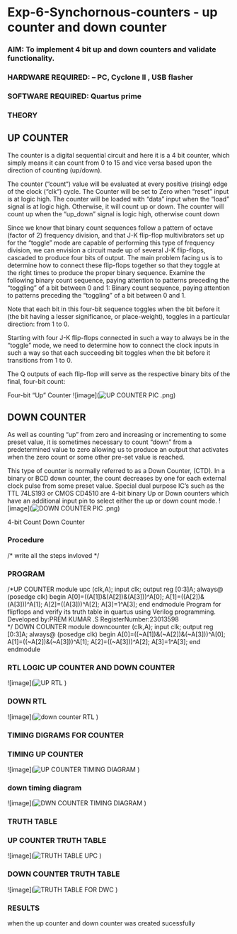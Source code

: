 # Exp-6-Synchornous-counters - up counter and down counter 
### AIM: To implement 4 bit up and down counters and validate  functionality.
### HARDWARE REQUIRED:  – PC, Cyclone II , USB flasher
### SOFTWARE REQUIRED:   Quartus prime
### THEORY 

## UP COUNTER 
The counter is a digital sequential circuit and here it is a 4 bit counter, which simply means it can count from 0 to 15 and vice versa based upon the direction of counting (up/down). 

The counter (“count“) value will be evaluated at every positive (rising) edge of the clock (“clk“) cycle.
The Counter will be set to Zero when “reset” input is at logic high.
The counter will be loaded with “data” input when the “load” signal is at logic high. Otherwise, it will count up or down.
The counter will count up when the “up_down” signal is logic high, otherwise count down

Since we know that binary count sequences follow a pattern of octave (factor of 2) frequency division, and that J-K flip-flop multivibrators set up for the “toggle” mode are capable of performing this type of frequency division, we can envision a circuit made up of several J-K flip-flops, cascaded to produce four bits of output.
The main problem facing us is to determine how to connect these flip-flops together so that they toggle at the right times to produce the proper binary sequence.
Examine the following binary count sequence, paying attention to patterns preceding the “toggling” of a bit between 0 and 1:
Binary count sequence, paying attention to patterns preceding the “toggling” of a bit between 0 and 1.

Note that each bit in this four-bit sequence toggles when the bit before it (the bit having a lesser significance, or place-weight), toggles in a particular direction: from 1 to 0.



 
 

Starting with four J-K flip-flops connected in such a way to always be in the “toggle” mode, we need to determine how to connect the clock inputs in such a way so that each succeeding bit toggles when the bit before it transitions from 1 to 0.

The Q outputs of each flip-flop will serve as the respective binary bits of the final, four-bit count:

 
 

Four-bit “Up” Counter
![image](![UP COUNTER PIC](https://github.com/premsuryas/Exp-7-Synchornous-counters-/assets/147473858/098a015e-17c0-4857-b592-48f3a3ddf884)
.png)



## DOWN COUNTER 

As well as counting “up” from zero and increasing or incrementing to some preset value, it is sometimes necessary to count “down” from a predetermined value to zero allowing us to produce an output that activates when the zero count or some other pre-set value is reached.

This type of counter is normally referred to as a Down Counter, (CTD). In a binary or BCD down counter, the count decreases by one for each external clock pulse from some preset value. Special dual purpose IC’s such as the TTL 74LS193 or CMOS CD4510 are 4-bit binary Up or Down counters which have an additional input pin to select either the up or down count mode.
![image](![DOWN COUNTER PIC](https://github.com/premsuryas/Exp-7-Synchornous-counters-/assets/147473858/3012297a-992f-4ad7-9a44-60ddcca95afa)
.png)


4-bit Count Down Counter
### Procedure
/* write all the steps invloved */



### PROGRAM 
/*UP COUNTER
module upc (clk,A);
input clk;
output reg [0:3]A;
always@ (posedge clk)
begin
A[0]=((A[1])&(A[2])&(A[3]))^A[0];
A[1]=((A[2])&(A[3]))^A[1];
A[2]=((A[3]))^A[2];
A[3]=1^A[3];
end
endmodule
Program for flipflops  and verify its truth table in quartus using Verilog programming.
Developed by:PREM KUMAR .S 
RegisterNumber:23013598  
*/ DOWN COUNTER
module downcounter (clk,A);
input clk;
output reg [0:3]A;
always@ (posedge clk)
begin
A[0]=((~A[1])&(~A[2])&(~A[3]))^A[0];
A[1]=((~A[2])&(~A[3]))^A[1];
A[2]=((~A[3]))^A[2];
A[3]=1^A[3];
end
endmodule






### RTL LOGIC UP COUNTER AND DOWN COUNTER  
![image](![UP RTL](https://github.com/premsuryas/Exp-7-Synchornous-counters-/assets/147473858/c4abc9c8-84e3-4f27-8c87-f64efe997570)
)

### DOWN RTL
![image](![down counter RTL](https://github.com/premsuryas/Exp-7-Synchornous-counters-/assets/147473858/a2957310-37bd-44c2-b872-eb0ee8b5e209)
)






### TIMING DIGRAMS FOR COUNTER  
### TIMING UP COUNTER
![image](![UP COUNTER TIMING DIAGRAM](https://github.com/premsuryas/Exp-7-Synchornous-counters-/assets/147473858/5138dc01-ee46-4a19-85b1-31f448b0cd52)
)
### down timing diagram
![image](![DWN COUNTER TIMING DIAGRAM](https://github.com/premsuryas/Exp-7-Synchornous-counters-/assets/147473858/b3f3fb57-254f-4fad-bb3e-cd250c5c11fc)
)





### TRUTH TABLE 
### UP COUNTER TRUTH TABLE
![image](![TRUTH TABLE UPC](https://github.com/premsuryas/Exp-7-Synchornous-counters-/assets/147473858/92f2e83c-b58b-48a1-aba7-e95eb69de0d5)
)
### DOWN COUNTER TRUTH TABLE 
![image](![TRUTH TABLE FOR DWC](https://github.com/premsuryas/Exp-7-Synchornous-counters-/assets/147473858/ac390655-385a-4f9b-a56f-3960b947851b)
)






### RESULTS 
when the up counter and down counter was created sucessfully
